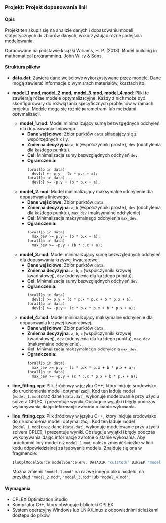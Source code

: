 ### Projekt: Projekt dopasowania linii

#### Opis
Projekt ten skupia się na analizie danych i dopasowaniu modeli statystycznych do zbiorów danych, wykorzystując różne podejścia modelowania.

Opracowane na podstawie książki Williams, H. P. (2013). Model building in mathematical programming. John Wiley & Sons.

#### Struktura plików
- **data.dat**: Zawiera dane wejściowe wykorzystywane przez modele. Dane mogą zawierać informacje o wymiarach materiałów, kosztach itp.
- **model_1.mod**, **model_2.mod**, **model_3.mod**, **model_4.mod**: Pliki te zawierają różne modele optymalizacyjne. Każdy z nich może być skonfigurowany do rozwiązania specyficznych problemów w ramach projektu. Modele mogą się różnić parametrami lub metodami optymalizacji.
  - **model_1.mod**: Model minimalizujący sumę bezwzględnych odchyleń dla dopasowania liniowego.
    - **Dane wejściowe**: Zbiór punktów `data` składający się z współrzędnych x i y.
    - **Zmienna decyzyjna**: `a`, `b` (współczynniki prostej), `dev` (odchylenia dla każdego punktu).
    - **Cel**: Minimalizacja sumy bezwzględnych odchyleń `dev`.
    - **Ograniczenia**:
      ```opl
      forall(p in data)
        dev[p] >= p.y - (b * p.x + a);
      forall(p in data)
        dev[p] >= -p.y + (b * p.x + a);
      ```
  - **model_2.mod**: Model minimalizujący maksymalne odchylenie dla dopasowania liniowego.
    - **Dane wejściowe**: Zbiór punktów `data`.
    - **Zmienna decyzyjna**: `a`, `b` (współczynniki prostej), `dev` (odchylenia dla każdego punktu), `max_dev` (maksymalne odchylenie).
    - **Cel**: Minimalizacja maksymalnego odchylenia `max_dev`.
    - **Ograniczenia**:
      ```opl
      forall(p in data)
        max_dev >= p.y - (b * p.x + a);
      forall(p in data)
        max_dev >= -p.y + (b * p.x + a);
      ```
  - **model_3.mod**: Model minimalizujący sumę bezwzględnych odchyleń dla dopasowania krzywej kwadratowej.
    - **Dane wejściowe**: Zbiór punktów `data`.
    - **Zmienna decyzyjna**: `a`, `b`, `c` (współczynniki krzywej kwadratowej), `dev` (odchylenia dla każdego punktu).
    - **Cel**: Minimalizacja sumy bezwzględnych odchyleń `dev`.
    - **Ograniczenia**:
      ```opl
      forall(p in data)
        dev[p] >= p.y - (c * p.x * p.x + b * p.x + a);
      forall(p in data)
        dev[p] >= -p.y + (c * p.x * p.x + b * p.x + a);
      ```
  - **model_4.mod**: Model minimalizujący maksymalne odchylenie dla dopasowania krzywej kwadratowej.
    - **Dane wejściowe**: Zbiór punktów `data`.
    - **Zmienna decyzyjna**: `a`, `b`, `c` (współczynniki krzywej kwadratowej), `dev` (odchylenia dla każdego punktu), `max_dev` (maksymalne odchylenie).
    - **Cel**: Minimalizacja maksymalnego odchylenia `max_dev`.
    - **Ograniczenia**:
      ```opl
      forall(p in data)
        max_dev >= p.y - (c * p.x * p.x + b * p.x + a);
      forall(p in data)
        max_dev >= -p.y + (c * p.x * p.x + b * p.x + a);
      ```

- **line_fitting.cpp**: Plik źródłowy w języku C++, który inicjuje środowisko do uruchomienia modeli optymalizacji. Kod ten ładuje model (`model_1.mod`) oraz dane (`data.dat`), wykonuje modelowanie przy użyciu solvera CPLEX, i prezentuje wyniki. Obsługuje wyjątki i błędy podczas wykonywania, dając informacje zwrotne o stanie wykonania.

- **line_fitting.cpp**: Plik źródłowy w języku C++, który inicjuje środowisko do uruchomienia modeli optymalizacji. Kod ten ładuje model (`model_1.mod`) oraz dane (`data.dat`), wykonuje modelowanie przy użyciu solvera CPLEX, i prezentuje wyniki. Obsługuje wyjątki i błędy podczas wykonywania, dając informacje zwrotne o stanie wykonania. Aby uruchomić inny model niż `model_1.mod`, należy zmienić ścieżkę w linii kodu odpowiedzialnej za ładowanie modelu. Znajduje się ona w fragmencie:
  ```c++
  IloOplModelSource modelSource(env, DATADIR "cutstock" DIRSEP "model_1.mod");
  ```
  Można zmienić `"model_1.mod"` na nazwę innego pliku modelu, na przykład `"model_2.mod"`, `"model_3.mod"` lub `"model_4.mod"`.
  

#### Wymagania
- CPLEX Optimization Studio
- Kompilator C++, który obsługuje biblioteki CPLEX
- System operacyjny Windows lub UNIX/Linux z odpowiednimi ścieżkami dostępu do plików
